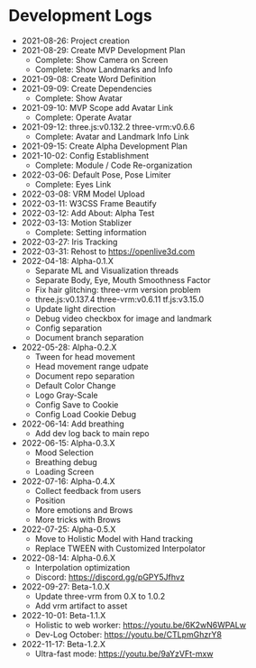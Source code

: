 # Development Logs

 - 2021-08-26: Project creation
 - 2021-08-29: Create MVP Development Plan
   - Complete: Show Camera on Screen
   - Complete: Show Landmarks and Info
 - 2021-09-08: Create Word Definition
 - 2021-09-09: Create Dependencies
   - Complete: Show Avatar
 - 2021-09-10: MVP Scope add Avatar Link
   - Complete: Operate Avatar
 - 2021-09-12: three.js:v0.132.2 three-vrm:v0.6.6
   - Complete: Avatar and Landmark Info Link
 - 2021-09-15: Create Alpha Development Plan
 - 2021-10-02: Config Establishment
   - Complete: Module / Code Re-organization
 - 2022-03-06: Default Pose, Pose Limiter
   - Complete: Eyes Link
 - 2022-03-08: VRM Model Upload
 - 2022-03-11: W3CSS Frame Beautify
 - 2022-03-12: Add About: Alpha Test
 - 2022-03-13: Motion Stablizer
   - Complete: Setting information
 - 2022-03-27: Iris Tracking
 - 2022-03-31: Rehost to https://openlive3d.com
 - 2022-04-18: Alpha-0.1.X
   - Separate ML and Visualization threads
   - Separate Body, Eye, Mouth Smoothness Factor
   - Fix hair glitching: three-vrm version problem
   - three.js:v0.137.4 three-vrm:v0.6.11 tf.js:v3.15.0
   - Update light direction
   - Debug video checkbox for image and landmark
   - Config separation
   - Document branch separation
 - 2022-05-28: Alpha-0.2.X
   - Tween for head movement
   - Head movement range udpate
   - Document repo separation
   - Default Color Change
   - Logo Gray-Scale
   - Config Save to Cookie
   - Config Load Cookie Debug
 - 2022-06-14: Add breathing
   - Add dev log back to main repo
 - 2022-06-15: Alpha-0.3.X
   - Mood Selection
   - Breathing debug
   - Loading Screen
 - 2022-07-16: Alpha-0.4.X
   - Collect feedback from users
   - Position
   - More emotions and Brows
   - More tricks with Brows
 - 2022-07-25: Alpha-0.5.X
   - Move to Holistic Model with Hand tracking
   - Replace TWEEN with Customized Interpolator
 - 2022-08-14: Alpha-0.6.X
   - Interpolation optimization
   - Discord: https://discord.gg/pGPY5Jfhvz
 - 2022-09-27: Beta-1.0.X
   - Update three-vrm from 0.X to 1.0.2
   - Add vrm artifact to asset
 - 2022-10-01: Beta-1.1.X
   - Holistic to web worker: https://youtu.be/6K2wN6WPALw
   - Dev-Log October: https://youtu.be/CTLpmGhzrY8
 - 2022-11-17: Beta-1.2.X
   - Ultra-fast mode: https://youtu.be/9aYzVFt-mxw
